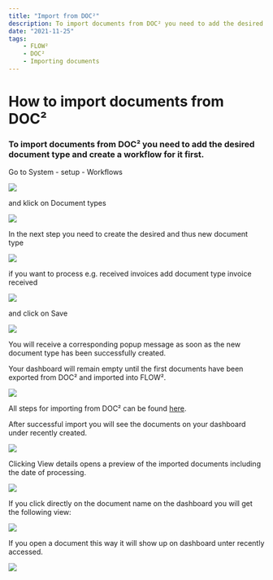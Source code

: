 ```yaml
---
title: "Import from DOC²"
description: To import documents from DOC² you need to add the desired document type and create a workflow for it first.s
date: "2021-11-25"
tags:
    - FLOW²
    - DOC²
    - Importing documents
---
```


# How to import documents from DOC²

### To import documents from DOC² you need to add the desired document type and create a workflow for it first.

Go to System - setup - Workflows

![](/_images/doc2/FLOW2_Workflows_Document-types-1024x585.png)

and klick on Document types

![](/_images/doc2/FLOW2_Document-Types-1-1024x586.png)

In the next step you need to create the desired and thus new document type

![](/_images/doc2/FLOW2_create-document-type-1024x569.png)

if you want to process e.g. received invoices add document type invoice received

![](/_images/doc2/FLOW2_create-document_invoice-received-1024x585.png)

and click on Save

![](/_images/doc2/FLOW2_document-type-created-successfully-1024x586.png)

You will receive a corresponding popup message as soon as the new document type has been successfully created.

Your dashboard will remain empty until the first documents have been exported from DOC² and imported into FLOW².

![](/_images/doc2/FLOW2_Dashboard-empty-1024x586.png)

All steps for importing from DOC² can be found [here](/doc2/doc2app/settings/export/export-to-flow2/).

After successful import you will see the documents on your dashboard under recently created.

![](/_images/doc2/FLOW2_Dashboard-with-imported-documents-1024x585.png)

Clicking View details opens a preview of the imported documents including the date of processing.

![](/_images/doc2/FLOW2_recently-created_preview-1024x586.png)

If you click directly on the document name on the dashboard you will get the following view:

![](/_images/doc2/FLOW2_Preview-of-document-1024x584.png)

If you open a document this way it will show up on dashboard unter recently accessed.

![](/_images/doc2/FLOW2_Dashboard_Documents-recently-accessed-1024x586.png)
